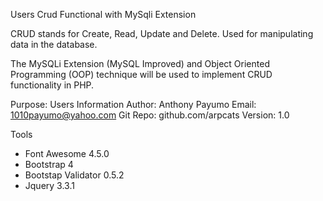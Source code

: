 Users Crud Functional with MySqli Extension


CRUD stands for Create, Read, Update and Delete.
Used for manipulating data in the database.

The MySQLi Extension (MySQL Improved) and Object Oriented Programming (OOP) 
technique will be used to implement CRUD functionality in PHP. 

Purpose: Users Information
Author: Anthony Payumo
Email: 1010payumo@yahoo.com
Git Repo: github.com/arpcats
Version: 1.0


Tools
 - Font Awesome 4.5.0
 - Bootstrap 4
 - Bootstap Validator 0.5.2
 - Jquery 3.3.1
